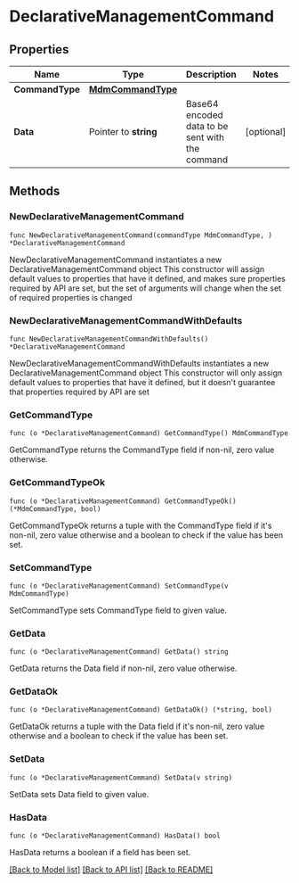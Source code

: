 # DeclarativeManagementCommand

## Properties

Name | Type | Description | Notes
------------ | ------------- | ------------- | -------------
**CommandType** | [**MdmCommandType**](MdmCommandType.md) |  | 
**Data** | Pointer to **string** | Base64 encoded data to be sent with the command | [optional] 

## Methods

### NewDeclarativeManagementCommand

`func NewDeclarativeManagementCommand(commandType MdmCommandType, ) *DeclarativeManagementCommand`

NewDeclarativeManagementCommand instantiates a new DeclarativeManagementCommand object
This constructor will assign default values to properties that have it defined,
and makes sure properties required by API are set, but the set of arguments
will change when the set of required properties is changed

### NewDeclarativeManagementCommandWithDefaults

`func NewDeclarativeManagementCommandWithDefaults() *DeclarativeManagementCommand`

NewDeclarativeManagementCommandWithDefaults instantiates a new DeclarativeManagementCommand object
This constructor will only assign default values to properties that have it defined,
but it doesn't guarantee that properties required by API are set

### GetCommandType

`func (o *DeclarativeManagementCommand) GetCommandType() MdmCommandType`

GetCommandType returns the CommandType field if non-nil, zero value otherwise.

### GetCommandTypeOk

`func (o *DeclarativeManagementCommand) GetCommandTypeOk() (*MdmCommandType, bool)`

GetCommandTypeOk returns a tuple with the CommandType field if it's non-nil, zero value otherwise
and a boolean to check if the value has been set.

### SetCommandType

`func (o *DeclarativeManagementCommand) SetCommandType(v MdmCommandType)`

SetCommandType sets CommandType field to given value.


### GetData

`func (o *DeclarativeManagementCommand) GetData() string`

GetData returns the Data field if non-nil, zero value otherwise.

### GetDataOk

`func (o *DeclarativeManagementCommand) GetDataOk() (*string, bool)`

GetDataOk returns a tuple with the Data field if it's non-nil, zero value otherwise
and a boolean to check if the value has been set.

### SetData

`func (o *DeclarativeManagementCommand) SetData(v string)`

SetData sets Data field to given value.

### HasData

`func (o *DeclarativeManagementCommand) HasData() bool`

HasData returns a boolean if a field has been set.


[[Back to Model list]](../README.md#documentation-for-models) [[Back to API list]](../README.md#documentation-for-api-endpoints) [[Back to README]](../README.md)


